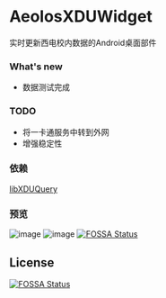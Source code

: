 # AeolosXDUWidget
实时更新西电校内数据的Android桌面部件

### What's new
  - 数据测试完成

### TODO
  - 将一卡通服务中转到外网
  - 增强稳定性

### 依赖
[libXDUQuery](https://github.com/hwding/libXDUQuery)

### 预览
![image](https://github.com/hwding/AeolosXDUWidget/blob/master/screenshots/Screenshot_a.png)
![image](https://github.com/hwding/AeolosXDUWidget/blob/master/screenshots/Screenshot_b.png)
[![FOSSA Status](https://app.fossa.com/api/projects/git%2Bgithub.com%2FTrafalgarZZZ%2FAeolosXDUWidget.svg?type=shield)](https://app.fossa.com/projects/git%2Bgithub.com%2FTrafalgarZZZ%2FAeolosXDUWidget?ref=badge_shield)


## License
[![FOSSA Status](https://app.fossa.com/api/projects/git%2Bgithub.com%2FTrafalgarZZZ%2FAeolosXDUWidget.svg?type=large)](https://app.fossa.com/projects/git%2Bgithub.com%2FTrafalgarZZZ%2FAeolosXDUWidget?ref=badge_large)
